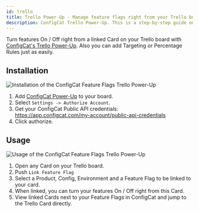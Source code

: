 ```yaml
---
id: trello
title: Trello Power-Up - Manage feature flags right from your Trello board
description: ConfigCat Trello Power-Up. This is a step-by-step guide on how to connect and manage feature flags from Trello boards and cards.
---
```


Turn features On / Off right from a linked Card on your Trello board with <a href="https://trello.com/power-ups/5e694b66d2511a3601ebd0fb" target="_blank">ConfigCat's Trello Power-Up</a>. Also you can add Targeting or Percentage Rules just as easily.

## Installation
![Installation of the ConfigCat Feature Flags Trello Power-Up](/assets/trello_enable.gif)

1. Add <a href="https://trello.com/power-ups/5e694b66d2511a3601ebd0fb" target="_blank">ConfigCat Power-Up</a> to your board.
2. Select `Settings -> Authorize Account`.
3. Get your ConfigCat Public API credentials: https://app.configcat.com/my-account/public-api-credentials
4. Click authorize.

## Usage
![Usage of the ConfigCat Feature Flags Trello Power-Up](/assets/trello_use.gif)

1. Open any Card on your Trello board.
2. Push `Link Feature Flag`
3. Select a Product, Config, Environment and a Feature Flag to be linked to your card.
4. When linked, you can turn your features On / Off right from this Card.
5. View linked Cards next to your Feature Flags in ConfigCat and jump to the Trello Card directly.
